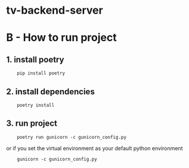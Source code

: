# tv-backend-server

# B - How to run project

## 1. install poetry
```
    pip install poetry
```

## 2. install dependencies
```
    poetry install
```

## 3. run project
```
    poetry run gunicorn -c gunicorn_config.py
```
or if you set the virtual environment as your default python environment
```
    gunicorn -c gunicorn_config.py
```
